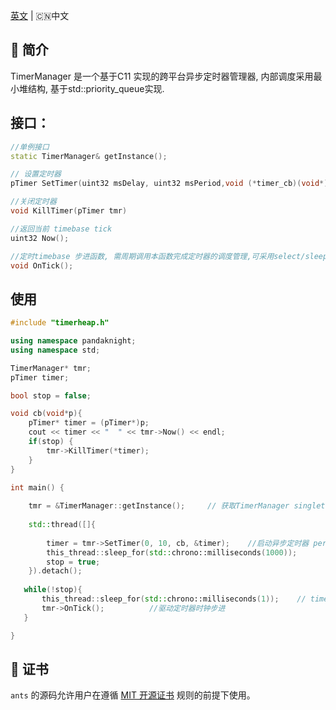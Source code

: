 [英文](README.md) | 🇨🇳中文

## 📖 简介

TimerManager 是一个基于C11 实现的跨平台异步定时器管理器, 内部调度采用最小堆结构, 基于std::priority_queue实现.



## 接口：

```cpp
//单例接口
static TimerManager& getInstance(); 

// 设置定时器
pTimer SetTimer(uint32 msDelay, uint32 msPeriod,void (*timer_cb)(void*), void* arg);

//关闭定时器 
void KillTimer(pTimer tmr)

//返回当前 timebase tick
uint32 Now();

//定时timebase 步进函数, 需周期调用本函数完成定时器的调度管理,可采用select/sleep/或其他定时器等完成
void OnTick();

```




## 使用


``` cpp
#include "timerheap.h"

using namespace pandaknight;
using namespace std;

TimerManager* tmr;
pTimer timer;

bool stop = false;

void cb(void*p){
    pTimer* timer = (pTimer*)p;
    cout << timer << "  " << tmr->Now() << endl;
    if(stop) {
        tmr->KillTimer(*timer);
    }
}

int main() {
    
    tmr = &TimerManager::getInstance();     // 获取TimerManager singleton
  
    std::thread([]{
        
        timer = tmr->SetTimer(0, 10, cb, &timer);    //启动异步定时器 period = 10 * time_base 
        this_thread::sleep_for(std::chrono::milliseconds(1000));
        stop = true;
    }).detach();
   
   while(!stop){
       this_thread::sleep_for(std::chrono::milliseconds(1));    // time_base = 1ms
       tmr->OnTick();          //驱动定时器时钟步进
   }

}

```


## 📄 证书

`ants` 的源码允许用户在遵循 [MIT 开源证书](/LICENSE) 规则的前提下使用。

